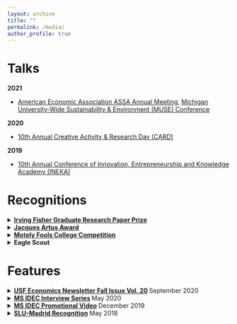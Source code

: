 ```yaml
---
layout: archive
title: ""
permalink: /media/
author_profile: true
---
```


Talks
====
**2021**
  * [American Economic Association ASSA Annual Meeting](https://www.aeaweb.org/conference/2021/preliminary/1968?q=eNqrVipOLS7OzM8LqSxIVbKqhnGVrJQMlWp1lBKLi_OTgRwTcyUdpZLUolxcIBvISkmshDBKMnNTIayyzNRykAFFBQVAAVMDpdpaXDBjaBvD), [Michigan University-Wide Sustainability & Environment (MUSE) Conference]()

**2020**
  * [10th Annual Creative Activity & Research Day (CARD)](https://myusf.usfca.edu/arts-sciences/card/schedule)

**2019**
  * [10th Annual Conference of Innovation, Entrepreneurship and Knowledge Academy (INEKA)](https://ent.aom.org/events/eventdescription?CalendarEventKey=a0ed7310-e374-4875-bb8d-0d2c64fe7eb9&CommunityKey=fe00dbd4-230d-471e-a0ed-420a47166316&Home=/ent/events/recentcommunityeventsdashboard)

Recognitions
====

<details>
  <summary> <strong> <a href="http://www.omicrondeltaepsilon.org/award-winners.html" target="_blank">Irving Fisher Graduate Research Paper Prize</a> </strong> </summary>
      <blockquote> 
       Awarded the best article presented by a graduate student at the ODE Graduate Student Session during the annual ASSA meetings for my thesis "Cruising Through School: General Equilibrium Effects of Cruise Ship Arrivals on Employment and Education."
     </blockquote>
</details> 

<details>
  <summary> <strong> <a href="https://myusf.usfca.edu/arts-sciences/economics/idec/jacquesartusaward" target="_blank">Jacques Artus Award</a> </strong> </summary>
      <blockquote> 
       Excellence in research in the MS IDEC program at the University of San Francisco
     </blockquote>
</details> 

<details>
  <summary> <strong> <a href="https://www.fool.com/investing/2018/07/05/meet-the-winners-of-the-motley-fool-college-compet.aspxp" target="_blank">Motely Fools College Competition</a> </strong> </summary>
      <blockquote> 
      Runner-up in an essay competition on financial economics
     </blockquote>
</details>

<details>
  <summary> <strong>Eagle Scout</strong> </summary>
      <blockquote> 
      Earned rank of Eagle Scout with 3 Palms with Troop 496 for the Boy Scouts
     </blockquote>
</details>

Features
====


<details>
  <summary> <strong> <a href="https://www.dropbox.com/s/r8uuyq7d34wei5u/Econ%20Newsletter%20Fall%20Issue%20Vol.%2020.pdf?dl=0" target="_blank">USF Economics Newsletter Fall Issue Vol. 20</a> </strong> <a> September 2020 </a> </summary>
      <blockquote> 
       Recognized for Jacques Artus Award and CARD presentation
     </blockquote>
</details>     

<details>
  <summary> <strong> <a href="https://www.linkedin.com/pulse/idecinterviewseries-jacques-artus-award-winner-2020-zumel-dumlao/?trackingId=r0MpoGcHSdR1jEircJs2Fw%3D%3D" target="_blank">MS IDEC Interview Series</a> </strong> <a> May 2020 </a> </summary>
      <blockquote> 
       Featured in the 2020 MS IDEC Interview Series
     </blockquote>
</details>
  
<details>
  <summary> <strong> <a href="https://player.vimeo.com/video/363388307?autoplay=1" target="_blank">MS IDEC Promotional Video</a> </strong> <a> December 2019 </a> </summary>
      <blockquote> 
       Selected to represent the USF MS IDEC program in the new 2019 promotional video
     </blockquote>
</details>

<details>
  <summary> <strong> <a href="https://www.slu.edu/madrid/news/2018/2018-pre-commencement-awards-ceremony.php" target="_blank">SLU-Madrid Recognition</a> </strong> <a> May 2018 </a> </summary>
      <blockquote> 
      Recognized for distiguished graduating cumulative GPA
     </blockquote>
</details>
       



